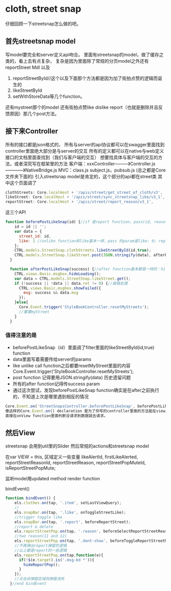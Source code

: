 # cloth, street snap
 仔细回顾一下streetsnap怎么做的吧。
## 首先streetsnap model
写model要完全和server定义api吻合。
里面有streetsnap的model，做了缓存之类的，看上去有点复杂，
复杂是因为里面除了常规的分页model之外还有 reportStreet Mdl 以及

1. reportStreetById//这个以及下面那个方法都是因为加了街拍点赞的逻辑而诞生的
2. likeStreetById
3. setWithStoreData等几个function。

还有mystreet那个的model
还有街拍点赞like dislike report（也就是删除并且反馈原因）那几个post方法。

## 接下来Controller
所有的接口都是json格式的，
所有与server的api协议都可以在swagger里面找到
controller里面绝大部分是与server的交互
所有的定义都可以在native与web定义接口的文档里面查找到（我们与客户端的交互）
想要找具体与客户端的交互的方法，或者深究写在框架里的方法
客户端：xxxController———》Controller.js————》NativeBridge.js
MVC：class.js  subject.js，pubsub.js  (总之都是Core文件夹下面的)
引入streetsnap model是肯定的，这个部分的api都在street类
其中这个页面调了
```javascript
clothStreets: Core.localHost + '/apis/street/get_street_of_cloth/v3', 
likeStreet: Core.localHost + '/apis/street/sync_streetsnap_like/v3_1', 
reportStreet: Core.localHost + '/apis/street/report_reason/v3_1',
```
这三个API

```javascript
function beforePostLikeSnap(id) {//if 是report function，pass(id, reason)
    id = id || '';
    var data = {
      street_id: id,
      like: 1 //unlike function和like基本一样，pass 的param是like: 0; report也差不多，pass的是reason: reason
    };
    CTRL.models.StreetSnap.clothStreets.likeStreetById(id,true);
    CTRL.models.StreetSnap.likeStreet.post(JSON.stringify(data), afterPostLikeSnap);
  }

  function afterPostLikeSnap(success) {//after function基本都是一样的：hide loading
    CTRL.views.Basic.msgbox.hideLoading();
    var data = CTRL.models.StreetSnap.likeStreet.get();
    if (!success || !data || data.ret != 0) {//报错处理
      CTRL.views.Basic.msgbox.showFailed({
        msg: success && data.msg
      });
    }else{
      Core.Event.trigger('StyleBookController.resetMyStreets');
      //重置myStreet
    }
  }
```
### 值得注意的是
- beforePostLikeSnap（id）里面调了filter里面的likeStreetById(id,true) function
- data里面写着需要传给server的params
- like unlike call function之后都要resetMyStreet里面的内容Core.Event.trigger('StyleBookController.resetMyStreets');
- post function 记得要用JSON.stringify(data)  历史遗留问题
- 所有的after function记得传success param
- 通过这次尝试，发现beforePostLikeSnap function确实是在after之前执行的，不知道上次是哪里遇到相反的情况

```javascript
Core.Event.on('StreetSnapsController.beforePostLikeSnap', beforePostLikeSnap); 
像这样的Core.Event.on() declaration 是为了你写的controller里面的方法能在view里面调 Core.Event.trigger()
直接在onView function里面判断没请求到数据就去请求。
```

## 然后View
streetsnap 会用到util里的Slider
然后常规的actions和streetsnap model

在var VIEW = this, 区域定义一些变量
likeAlertId, firstLikeAlerted, reportStreetReasonId, reportStreetReason, reportStreetPopMuteId, isReportStreetPopMute;

监听model用updated method render function

bindEvent()
```javascript
function bindEvent() {
    els.clothes.on(tap, '.item', setLastViewQuery);
    //
    els.snapBar.on(tap, '.like', onToggleStreetLike);
    //trigger toggle like
    els.snapBar.on(tap, '.report', beforeReportStreet);
    //report & delete
    els.reportStreetPop.on(tap, '.reason', beforeSelectReportStreetReason);
    //two reason(11 and 12)
    els.reportStreetPop.on(tap, '.dont-show', beforeToggleReportStreetMute);
    //不再弹出report弹窗的逻辑
    //以上都是report的一些逻辑
    els.reportStreetPop.on(tap,function(e){
      if(!$(e.target).is('.msg-bd *')){
        hideReportPop();
      }
    });
    //点击非弹窗区域则弹窗消失
  }//end bindEvent
```

